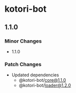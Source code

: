 # kotori-bot

## 1.1.0

### Minor Changes

- 1.1.0

### Patch Changes

- Updated dependencies
  - @kotori-bot/core@1.1.0
  - @kotori-bot/loader@1.2.0
